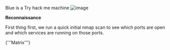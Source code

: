 
Blue is a Try hack me machine
![image](https://github.com/user-attachments/assets/2f77bd75-7f2d-4c6b-b277-7735d402cc25)

**Reconnaissance**

First thing first, we run a quick initial nmap scan to see which ports are open and which services are running on those ports.

{'''Matrix'''}
